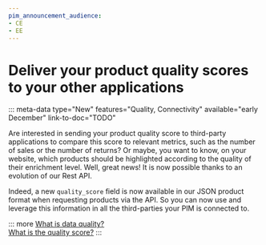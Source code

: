 ```yaml
---
pim_announcement_audience:
- CE
- EE
---
```


# Deliver your product quality scores to your other applications
::: meta-data type="New" features="Quality, Connectivity" available="early December" link-to-doc="TODO"

Are interested in sending your product quality score to third-party applications to compare this score to relevant metrics, such as the number of sales or the number of returns? Or maybe, you want to know, on your website, which products should be highlighted according to the quality of their enrichment level. Well, great news! It is now possible thanks to an evolution of our Rest API. 

Indeed, a new `quality_score` field is now available in our JSON product format when requesting products via the API. So you can now use and leverage this information in all the third-parties your PIM is connected to.

::: more
[What is data quality?](../articles/understand-data-quality.html)  
[What is the quality score?](../articles/understand-data-quality.html#how-is-the-quality-score-calculated)
:::
